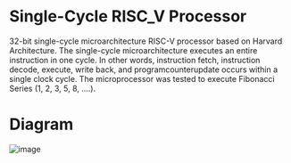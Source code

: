 # Single-Cycle RISC_V Processor
32-bit single-cycle microarchitecture RISC-V processor based on Harvard Architecture. 
The single-cycle microarchitecture executes an entire instruction in one cycle. In other words, instruction fetch, instruction decode, 
execute, write back, and programcounterupdate occurs within a single clock cycle. The microprocessor was tested to execute Fibonacci 
Series (1, 2, 3, 5, 8, ....).

# Diagram

![image](https://user-images.githubusercontent.com/102514975/225757687-1d8e361e-9e4c-4cb6-bf24-251c74d9398b.png)


